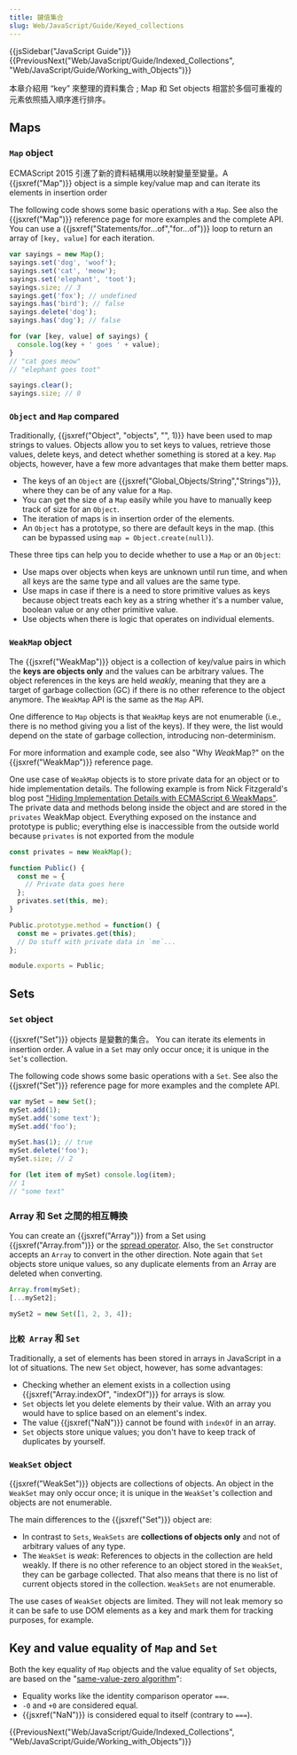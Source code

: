 ```yaml
---
title: 鍵值集合
slug: Web/JavaScript/Guide/Keyed_collections
---
```

{{jsSidebar("JavaScript Guide")}} {{PreviousNext("Web/JavaScript/Guide/Indexed_Collections", "Web/JavaScript/Guide/Working_with_Objects")}}

本章介紹用 “key” 來整理的資料集合 ; Map 和 Set objects 相當於多個可重複的元素依照插入順序進行排序。

## Maps

### `Map` object

ECMAScript 2015 引進了新的資料結構用以映射變量至變量。A {{jsxref("Map")}} object is a simple key/value map and can iterate its elements in insertion order

The following code shows some basic operations with a `Map`. See also the {{jsxref("Map")}} reference page for more examples and the complete API. You can use a {{jsxref("Statements/for...of","for...of")}} loop to return an array of `[key, value]` for each iteration.

```js
var sayings = new Map();
sayings.set('dog', 'woof');
sayings.set('cat', 'meow');
sayings.set('elephant', 'toot');
sayings.size; // 3
sayings.get('fox'); // undefined
sayings.has('bird'); // false
sayings.delete('dog');
sayings.has('dog'); // false

for (var [key, value] of sayings) {
  console.log(key + ' goes ' + value);
}
// "cat goes meow"
// "elephant goes toot"

sayings.clear();
sayings.size; // 0
```

### `Object` and `Map` compared

Traditionally, {{jsxref("Object", "objects", "", 1)}} have been used to map strings to values. Objects allow you to set keys to values, retrieve those values, delete keys, and detect whether something is stored at a key. `Map` objects, however, have a few more advantages that make them better maps.

- The keys of an `Object` are {{jsxref("Global_Objects/String","Strings")}}, where they can be of any value for a `Map`.
- You can get the size of a `Map` easily while you have to manually keep track of size for an `Object`.
- The iteration of maps is in insertion order of the elements.
- An `Object` has a prototype, so there are default keys in the map. (this can be bypassed using `map = Object.create(null)`).

These three tips can help you to decide whether to use a `Map` or an `Object`:

- Use maps over objects when keys are unknown until run time, and when all keys are the same type and all values are the same type.
- Use maps in case if there is a need to store primitive values as keys because object treats each key as a string whether it's a number value, boolean value or any other primitive value.
- Use objects when there is logic that operates on individual elements.

### `WeakMap` object

The {{jsxref("WeakMap")}} object is a collection of key/value pairs in which the **keys are objects only** and the values can be arbitrary values. The object references in the keys are held _weakly_, meaning that they are a target of garbage collection (GC) if there is no other reference to the object anymore. The `WeakMap` API is the same as the `Map` API.

One difference to `Map` objects is that `WeakMap` keys are not enumerable (i.e., there is no method giving you a list of the keys). If they were, the list would depend on the state of garbage collection, introducing non-determinism.

For more information and example code, see also "Why *Weak*Map?" on the {{jsxref("WeakMap")}} reference page.

One use case of `WeakMap` objects is to store private data for an object or to hide implementation details. The following example is from Nick Fitzgerald's blog post ["Hiding Implementation Details with ECMAScript 6 WeakMaps"](http://fitzgeraldnick.com/weblog/53/). The private data and methods belong inside the object and are stored in the `privates` WeakMap object. Everything exposed on the instance and prototype is public; everything else is inaccessible from the outside world because `privates` is not exported from the module

```js
const privates = new WeakMap();

function Public() {
  const me = {
    // Private data goes here
  };
  privates.set(this, me);
}

Public.prototype.method = function() {
  const me = privates.get(this);
  // Do stuff with private data in `me`...
};

module.exports = Public;
```

## Sets

### `Set` object

{{jsxref("Set")}} objects 是變數的集合。 You can iterate its elements in insertion order. A value in a `Set` may only occur once; it is unique in the `Set`'s collection.

The following code shows some basic operations with a `Set`. See also the {{jsxref("Set")}} reference page for more examples and the complete API.

```js
var mySet = new Set();
mySet.add(1);
mySet.add('some text');
mySet.add('foo');

mySet.has(1); // true
mySet.delete('foo');
mySet.size; // 2

for (let item of mySet) console.log(item);
// 1
// "some text"
```

### Array 和 Set 之間的相互轉換

You can create an {{jsxref("Array")}} from a Set using {{jsxref("Array.from")}} or the [spread operator](/zh-TW/docs/Web/JavaScript/Reference/Operators/Spread_operator). Also, the `Set` constructor accepts an `Array` to convert in the other direction. Note again that `Set` objects store unique values, so any duplicate elements from an Array are deleted when converting.

```js
Array.from(mySet);
[...mySet2];

mySet2 = new Set([1, 2, 3, 4]);
```

### `比較 Array` 和 `Set`

Traditionally, a set of elements has been stored in arrays in JavaScript in a lot of situations. The new `Set` object, however, has some advantages:

- Checking whether an element exists in a collection using {{jsxref("Array.indexOf", "indexOf")}} for arrays is slow.
- `Set` objects let you delete elements by their value. With an array you would have to splice based on an element's index.
- The value {{jsxref("NaN")}} cannot be found with `indexOf` in an array.
- `Set` objects store unique values; you don't have to keep track of duplicates by yourself.

### `WeakSet` object

{{jsxref("WeakSet")}} objects are collections of objects. An object in the `WeakSet` may only occur once; it is unique in the `WeakSet`'s collection and objects are not enumerable.

The main differences to the {{jsxref("Set")}} object are:

- In contrast to `Sets`, `WeakSets` are **collections of objects only** and not of arbitrary values of any type.
- The `WeakSet` is _weak_: References to objects in the collection are held weakly. If there is no other reference to an object stored in the `WeakSet`, they can be garbage collected. That also means that there is no list of current objects stored in the collection. `WeakSets` are not enumerable.

The use cases of `WeakSet` objects are limited. They will not leak memory so it can be safe to use DOM elements as a key and mark them for tracking purposes, for example.

## Key and value equality of `Map` and `Set`

Both the key equality of `Map` objects and the value equality of `Set` objects, are based on the "[same-value-zero algorithm](https://tc39.github.io/ecma262/#sec-samevaluezero)":

- Equality works like the identity comparison operator `===`.
- `-0` and `+0` are considered equal.
- {{jsxref("NaN")}} is considered equal to itself (contrary to `===`).

{{PreviousNext("Web/JavaScript/Guide/Indexed_Collections", "Web/JavaScript/Guide/Working_with_Objects")}}
